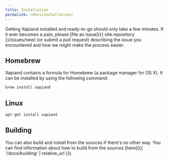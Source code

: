 ```yaml
---
title: Installation
permalink: /docs/installation/
---
```


Getting Xapiand installed and ready-to-go should only take a few minutes.
If it ever becomes a pain, please [file an issue]({{ site.repository }}/issues/new)
(or submit a pull request) describing the issue you encountered and how
we might make the process easier.


## Homebrew

Xapiand contains a formula for Homebrew (a package manager for OS X). It can
be installed by using the following command:

```sh
brew install xapiand
```


## Linux

```sh
apt-get install xapiand
```


## Building

You can also build and install from the sources if there's no other way. You can
find information about how to build from the sources [here]({{ '/docs/building' | relative_url }}).
